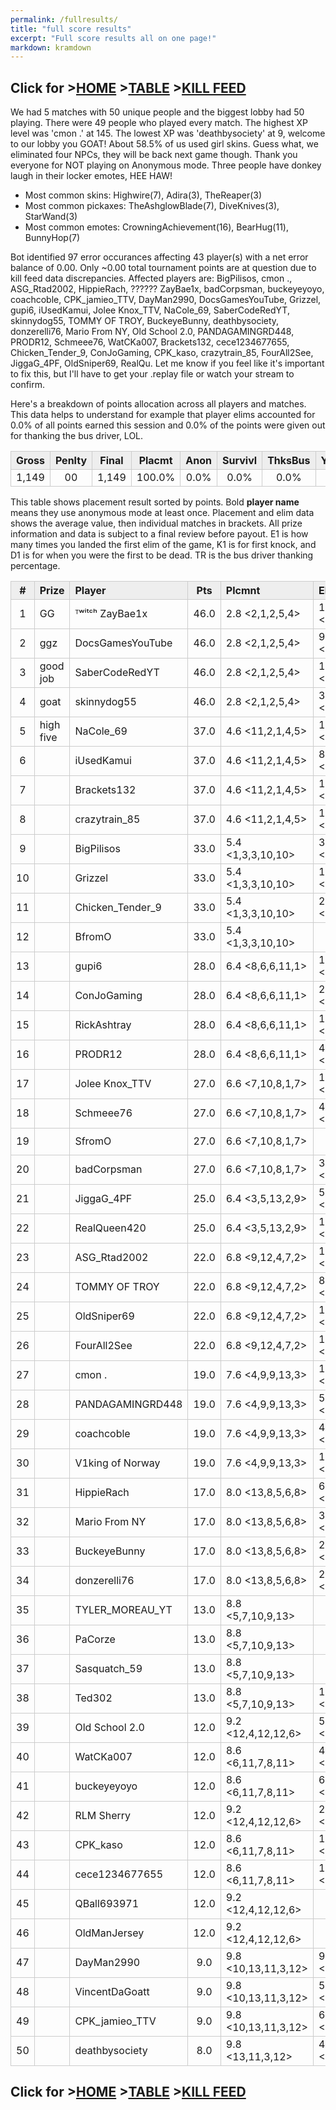 ```yaml
---
permalink: /fullresults/
title: "full score results"
excerpt: "Full score results all on one page!"
markdown: kramdown
---
```

<meta http-equiv="refresh" content="30">

<script>
    var countUpdDate = new Date("Apr 08, 2023 14:04:37").getTime(); // Set the date we're counting down to
    var x = setInterval(function () {
        var timeNow = new Date().getTime(); // Get today's date and time
        var distance = timeNow - countUpdDate; // Find the distance between now and the count down date
        var days = Math.floor(distance / (1000 * 60 * 60 * 24));
        var hours = Math.floor((distance % (1000 * 60 * 60 * 24)) / (1000 * 60 * 60));
        var minutes = Math.floor((distance % (1000 * 60 * 60)) / (1000 * 60));
        var seconds = Math.floor((distance % (1000 * 60)) / 1000);
        var minutesString = minutes.toString();
        var secondsString = seconds.toString();
        if (minutesString.length < 2) {
            minutesString = "0" + minutesString;
        }
        if (secondsString.length < 2) {
            secondsString = "0" + secondsString;
        }
        document.getElementById("countUpTimer").innerHTML = minutesString + ":" + secondsString + " since updt"; // Display the result in the element with id="demo"
        // If the count down is finished, write some text
        if (distance < 0) {
            clearInterval(x);
            document.getElementById("countUpTimer").innerHTML = "EXPIRED";
        }
    }, 1000); // Update the count down every 1000 milliseconds
</script>


<style>
      .tableFixHead {
        overflow-y: auto;
        height: 195px;
      }
      .tableFixHead thead th {
        position: sticky;
        top: 0;
      }
      table {
        border-collapse: collapse;
        width: 100%;
      }
      th,
      td {
        padding: 2px 2x;
        border: 1px solid #ccc;
      }
      th {
        background: #eee;
      }
</style>

<strong><span id="countUpTimer" style="color:red;background-color:white;font-size:add_size"></span></strong>
## Click for >[HOME](https://www.kaso.gg) >[TABLE](https://www.kaso.gg/fullresults) >[KILL FEED](https://www.kaso.gg/killfeed)<br>

We had 5 matches with 50 unique people and the biggest lobby had 50 playing. There were 49 people who played every match. The highest XP level was 'cmon .' at 145. The lowest XP was 'deathbysociety' at 9, welcome to our lobby you GOAT! About 58.5% of us used girl skins. Guess what, we eliminated four NPCs, they will be back next game though. Thank you everyone for NOT playing on Anonymous mode. Three people have donkey laugh in their locker emotes, HEE HAW!

* Most common skins: Highwire(7), Adira(3), TheReaper(3)<br>
* Most common pickaxes: TheAshglowBlade(7), DiveKnives(3), StarWand(3)<br>
* Most common emotes: CrowningAchievement(16), BearHug(11), BunnyHop(7)<br>

Bot identified 97 error occurances affecting 43 player(s) with a net error balance of 0.00. Only ~0.00 total tournament points are at question due to kill feed data discrepancies. Affected players are: BigPilisos, cmon ., ASG_Rtad2002, HippieRach, ?????? ZayBae1x, badCorpsman, buckeyeyoyo, coachcoble, CPK_jamieo_TTV, DayMan2990, DocsGamesYouTube, Grizzel, gupi6, iUsedKamui, Jolee Knox_TTV, NaCole_69, SaberCodeRedYT, skinnydog55, TOMMY OF TROY, BuckeyeBunny, deathbysociety, donzerelli76, Mario From NY, Old School 2.0, PANDAGAMINGRD448, PRODR12, Schmeee76, WatCKa007, Brackets132, cece1234677655, Chicken_Tender_9, ConJoGaming, CPK_kaso, crazytrain_85, FourAll2See, JiggaG_4PF, OldSniper69, RealQu. Let me know if you feel like it's important to fix this, but I'll have to get your .replay file or watch your stream to confirm.

Here's a breakdown of points allocation across all players and matches. This data helps to understand for example that player elims accounted for 0.0% of all points earned this session and 0.0% of the points were given out for thanking the bus driver, LOL.

| Gross  | Penlty | Final  | Placmt | Anon   | Survivl  | ThksBus | YouDed | Elims  | Siphon | NPC    |
| :----: | :----: | :----: | :----: | :----: | :----:   | :----:  | :----: | :----: | :----: | :----: |
|1,149|00|1,149|100.0%|0.0%|0.0%|0.0%|0.0%|0.0%|0.0%|0.0%|

This table shows placement result sorted by points. Bold **player name** means they use anonymous mode at least once. Placement and elim data shows the average value, then individual matches in brackets. All prize information and data is subject to a final review before payout. E1 is how many times you landed the first elim of the game, K1 is for first knock, and D1 is for when you were the first to be dead. TR is the bus driver thanking percentage.


| #      | Prize | Player | Pts    | Plcmnt | Elims | NPCs   | E1     | D1     | K1     | TR     | Lvl    | Skin   | Axe    |
| :----: | :---  | :---   | :----: | :---   | :---  | :----: | :----: | :----: | :----: | :----: | :----: | :----: | :----: |
|1|GG|ᵀʷⁱᵗᶜʰ ZayBae1x|46.0|2.8 <2,1,2,5,4>|18 (3.6) <4,3,4,3,4>|3|0|0|0|60%|71|![](https://media.fortniteapi.io/images/0fee4a45d85a25f4c60dda16c445bea7/transparent.png){:height="35px"}|![](https://media.fortniteapi.io/images/128928a-3e4385b-50c4b4a-4240a82/transparent.png){:height="35px"}|
|2|ggz|DocsGamesYouTube|46.0|2.8 <2,1,2,5,4>|9 (2.3) <2,1,4,2,0>|0|0|0|0|0%|81|![](https://media.fortniteapi.io/images/4bd08e586b3b07c73d4832cd790f2243/transparent.png){:height="35px"}|![](https://media.fortniteapi.io/images/7fd1c6724a7ef0ce987034eef75f35ea/transparent.png){:height="35px"}|
|3|good job|SaberCodeRedYT|46.0|2.8 <2,1,2,5,4>|10 (2.5) <3,3,0,2,2>|0|0|0|0|80%|70|![](https://media.fortniteapi.io/images/a864864540f2dc1b3a8318063e85e910/transparent.png){:height="35px"}|![](https://media.fortniteapi.io/images/2149460bed6da81cbc9a5c8ba2a0e4ff/transparent.png){:height="35px"}|
|4|goat|skinnydog55|46.0|2.8 <2,1,2,5,4>|3 (1.0) <1,1,1,0,0>|2|0|0|0|60%|113|![](https://media.fortniteapi.io/images/5af18a533c2c0abcd49d98a4ae31f33c/transparent.png){:height="35px"}|![](https://media.fortniteapi.io/images/9293e8e2a91396e03e3153b5b0c72f6a/transparent.png){:height="35px"}|
|5|high five|NaCole_69|37.0|4.6 <11,2,1,4,5>|12 (3.0) <0,3,6,1,2>|0|0|0|0|0%|27|![](https://media.fortniteapi.io/images/423e7a34bd19f54333af30130c18394d/transparent.png){:height="35px"}|![](https://media.fortniteapi.io/images/841abef8a00eda5ecf1b596230acccac/transparent.png){:height="35px"}|
|6||iUsedKamui|37.0|4.6 <11,2,1,4,5>|8 (2.7) <0,3,3,0,2>|0|0|0|0|0%|1|![](https://media.fortniteapi.io/images/036f5726a7f7f69d7981bd358362517b/transparent.png){:height="35px"}|![](https://media.fortniteapi.io/images/16927b037fca762c1ccf58a5484f1a0a/transparent.png){:height="35px"}|
|7||Brackets132|37.0|4.6 <11,2,1,4,5>|1 (1.0) <0,0,0,1,0>|0|0|0|0|80%|26|![](https://media.fortniteapi.io/images/b57c9b58faaea1e7bd18095245de42b4/transparent.png){:height="35px"}|![](https://media.fortniteapi.io/images/87813ad11ba0d379fc09ba6e003e8530/transparent.png){:height="35px"}|
|8||crazytrain_85|37.0|4.6 <11,2,1,4,5>|1 (1.0) <0,0,1,0,0>|0|0|0|0|40%|1|![](https://media.fortniteapi.io/images/51272b526ed6ddf82e5ec4795ed5781f/transparent.png){:height="35px"}|![](https://media.fortniteapi.io/images/ce4b8792769f47b5ff0dd627ff32d727/transparent.png){:height="35px"}|
|9||BigPilisos|33.0|5.4 <1,3,3,10,10>|32 (6.4) <11,6,7,1,7>|2|1|0|0|60%|68|![](https://media.fortniteapi.io/images/1d6c273052d69c3dd72cd2520a7475c7/transparent.png){:height="35px"}|![](https://media.fortniteapi.io/images/68b6461baddd6e9c623f292c6ccc940b/transparent.png){:height="35px"}|
|10||Grizzel|33.0|5.4 <1,3,3,10,10>|15 (3.8) <6,4,4,0,1>|1|0|0|0|100%|108|![](https://media.fortniteapi.io/images/d03e1f9-eeda5c0-7c72636-f392e31/transparent.png){:height="35px"}|![](https://media.fortniteapi.io/images/05c48936305179b91613cac98be12beb/transparent.png){:height="35px"}|
|11||Chicken_Tender_9|33.0|5.4 <1,3,3,10,10>|2 (1.0) <1,0,1,0,0>|0|0|0|0|40%|46|![](https://media.fortniteapi.io/images/1d6c273052d69c3dd72cd2520a7475c7/transparent.png){:height="35px"}|![](https://media.fortniteapi.io/images/dbedf6b21a0d50efbb6040b3950ba9aa/transparent.png){:height="35px"}|
|12||BfromO|33.0|5.4 <1,3,3,10,10>||0|0|0|0|60%|44|![](https://media.fortniteapi.io/images/1d6c273052d69c3dd72cd2520a7475c7/transparent.png){:height="35px"}|![](https://media.fortniteapi.io/images/ab0bbe76eb09334bb027f40f3d2d1c48/transparent.png){:height="35px"}|
|13||gupi6|28.0|6.4 <8,6,6,11,1>|10 (2.5) <0,2,2,4,2>|0|0|0|0|80%|19|![](https://media.fortniteapi.io/images/a4ae8f546570a63acd3d87f50d37bdfc/transparent.png){:height="35px"}|![](https://media.fortniteapi.io/images/958bce0b0f72dea23439f889cd91dd97/transparent.png){:height="35px"}|
|14||ConJoGaming|28.0|6.4 <8,6,6,11,1>|2 (1.0) <0,1,0,0,1>|0|0|0|0|20%|22|![](https://media.fortniteapi.io/images/d19f1f88b2f48fc58c061f22c0340184/transparent.png){:height="35px"}|![](https://media.fortniteapi.io/images/2821715ae77ce3a826a547fb21c4cae3/transparent.png){:height="35px"}|
|15||RickAshtray|28.0|6.4 <8,6,6,11,1>|1 (1.0) <0,0,0,1,0>|0|0|0|0|80%|12|![](https://media.fortniteapi.io/images/a7c4ac265dc8782c783abf34bb898810/transparent.png){:height="35px"}|![](https://media.fortniteapi.io/images/8d7b7960776bd3be44711d8b3c7731c6/transparent.png){:height="35px"}|
|16||PRODR12|28.0|6.4 <8,6,6,11,1>|4 (2.0) <0,1,3,0,0>|0|0|0|0|0%|26|![](https://media.fortniteapi.io/images/c33374569550d49e99dc699e5d1747c5/transparent.png){:height="35px"}|![](https://media.fortniteapi.io/images/41c2fdb554da82dacacc1935b55db23e/transparent.png){:height="35px"}|
|17||Jolee Knox_TTV|27.0|6.6 <7,10,8,1,7>|11 (2.2) <2,1,1,6,1>|0|0|0|0|100%|94|![](https://media.fortniteapi.io/images/e4a765e43c88ebb1be3093017ead3cc8/transparent.png){:height="35px"}|![](https://media.fortniteapi.io/images/eb7af48a7d83fc82e305216a9f48f35a/transparent.png){:height="35px"}|
|18||Schmeee76|27.0|6.6 <7,10,8,1,7>|4 (2.0) <0,0,1,3,0>|0|0|0|0|100%|55|![](https://media.fortniteapi.io/images/e9d61c4a4aae593fbac8d72182da83f2/transparent.png){:height="35px"}|![](https://media.fortniteapi.io/images/2149460bed6da81cbc9a5c8ba2a0e4ff/transparent.png){:height="35px"}|
|19||SfromO|27.0|6.6 <7,10,8,1,7>||0|0|0|0|100%|1|![](https://media.fortniteapi.io/images/d8f36a018fe77330bf83edc1967b6e70/transparent.png){:height="35px"}|![](https://media.fortniteapi.io/images/958bce0b0f72dea23439f889cd91dd97/transparent.png){:height="35px"}|
|20||badCorpsman|27.0|6.6 <7,10,8,1,7>|3 (1.0) <1,1,0,1,0>|0|0|0|0|60%|69|![](https://media.fortniteapi.io/images/e9d61c4a4aae593fbac8d72182da83f2/transparent.png){:height="35px"}|![](https://media.fortniteapi.io/images/958bce0b0f72dea23439f889cd91dd97/transparent.png){:height="35px"}|
|21||JiggaG_4PF|25.0|6.4 <3,5,13,2,9>|5 (5.0) <0,0,0,5,0>|0|0|0|0|100%|21|![](https://media.fortniteapi.io/images/b5c05e27736ff99ff547e6a9e847dc6b/transparent.png){:height="35px"}|![](https://media.fortniteapi.io/images/d2e8284-fb06feb-ea3fbe3-c41fd8b/transparent.png){:height="35px"}|
|22||RealQueen420|25.0|6.4 <3,5,13,2,9>|1 (1.0) <0,1,0,0,0>|0|0|0|0|100%|69|![](https://media.fortniteapi.io/images/bf04b0beeb63b21268e99d9df769f51b/transparent.png){:height="35px"}|![](https://media.fortniteapi.io/images/958bce0b0f72dea23439f889cd91dd97/transparent.png){:height="35px"}|
|23||ASG_Rtad2002|22.0|6.8 <9,12,4,7,2>|13 (3.3) <1,1,4,0,7>|0|0|0|0|60%|53|![](https://media.fortniteapi.io/images/40274a4-d5db17a-d975314-a9971a6/transparent.png){:height="35px"}|![](https://media.fortniteapi.io/images/9db7a5d-2dea6ac-8b10889-1c7cbc9/transparent.png){:height="35px"}|
|24||TOMMY OF TROY|22.0|6.8 <9,12,4,7,2>|8 (2.7) <0,1,1,0,6>|0|0|0|0|60%|104|![](https://media.fortniteapi.io/images/a0cf0eb956aa5483a9ae4394d1157ff3/transparent.png){:height="35px"}|![](https://media.fortniteapi.io/images/9561edceab97ff36c46981b561a2aefa/transparent.png){:height="35px"}|
|25||OldSniper69|22.0|6.8 <9,12,4,7,2>|1 (1.0) <0,0,0,0,1>|1|0|0|0|80%|20|![](https://media.fortniteapi.io/images/6ab699ca8456e1092e07ffc2bdb131c7/transparent.png){:height="35px"}|![](https://media.fortniteapi.io/images/2ddccff4a674659187ecd9fa835d070f/transparent.png){:height="35px"}|
|26||FourAll2See|22.0|6.8 <9,12,4,7,2>|1 (1.0) <0,0,1,0,0>|0|0|0|0|0%|93|![](https://media.fortniteapi.io/images/d96579630a4aa5fc9d427fbeec8ab712/transparent.png){:height="35px"}|![](https://media.fortniteapi.io/images/ad89f78a8897ff4c1946557ece747359/transparent.png){:height="35px"}|
|27||cmon .|19.0|7.6 <4,9,9,13,3>|17 (3.4) <3,3,3,1,7>|0|0|0|0|40%|116|![](https://media.fortniteapi.io/images/722dddb-85539a2-d8e9a63-1b298df/transparent.png){:height="35px"}|![](https://media.fortniteapi.io/images/a02b9082525370e9088801261a77c3e1/transparent.png){:height="35px"}|
|28||PANDAGAMINGRD448|19.0|7.6 <4,9,9,13,3>|5 (1.7) <1,3,0,0,1>|0|0|0|0|0%|35|![](https://media.fortniteapi.io/images/88e2c2af9935d02353434d58261a16b2/transparent.png){:height="35px"}|![](https://media.fortniteapi.io/images/be3cdefd79427f64c3b1d4a423812a7f/transparent.png){:height="35px"}|
|29||coachcoble|19.0|7.6 <4,9,9,13,3>|4 (1.3) <1,1,0,2,0>|0|0|0|0|100%|58|![](https://media.fortniteapi.io/images/747cdfbb30a97762f021c17049b67dd0/transparent.png){:height="35px"}|![](https://media.fortniteapi.io/images/ca6cfb9-54bc587-e5c6dce-1b4fc3e/transparent.png){:height="35px"}|
|30||V1king of Norway|19.0|7.6 <4,9,9,13,3>|1 (1.0) <0,1,0,0,0>|0|0|0|0|100%|26|![](https://media.fortniteapi.io/images/a22a0c603d543a60dd37432e09d1205e/transparent.png){:height="35px"}|![](https://media.fortniteapi.io/images/2ddccff4a674659187ecd9fa835d070f/transparent.png){:height="35px"}|
|31||HippieRach|17.0|8.0 <13,8,5,6,8>|6 (1.5) <1,2,1,2,0>|0|0|0|0|100%|53|![](https://media.fortniteapi.io/images/e91f3512574814c859404056cda0ef94/transparent.png){:height="35px"}|![](https://media.fortniteapi.io/images/d2e8284-fb06feb-ea3fbe3-c41fd8b/transparent.png){:height="35px"}|
|32||Mario From NY|17.0|8.0 <13,8,5,6,8>|3 (1.0) <1,1,1,0,0>|0|0|0|0|0%|27|![](https://media.fortniteapi.io/images/142913526bf1b32ba9433bf5de83e010/transparent.png){:height="35px"}|![](https://media.fortniteapi.io/images/05c48936305179b91613cac98be12beb/transparent.png){:height="35px"}|
|33||BuckeyeBunny|17.0|8.0 <13,8,5,6,8>|2 (1.0) <1,1,0,0,0>|0|0|0|0|100%|55|![](https://media.fortniteapi.io/images/473c1f0e7f3c310eae7c3b580609429b/transparent.png){:height="35px"}|![](https://media.fortniteapi.io/images/cbcb9e145a9ae22fdd377bc5af228b8c/transparent.png){:height="35px"}|
|34||donzerelli76|17.0|8.0 <13,8,5,6,8>|2 (1.0) <0,0,1,1,0>|0|0|0|0|0%|26|![](https://media.fortniteapi.io/images/d96579630a4aa5fc9d427fbeec8ab712/transparent.png){:height="35px"}|![](https://media.fortniteapi.io/images/958bce0b0f72dea23439f889cd91dd97/transparent.png){:height="35px"}|
|35||TYLER_MOREAU_YT|13.0|8.8 <5,7,10,9,13>||0|0|0|0|100%|18|![](https://media.fortniteapi.io/images/be81a2b65240ef3bb6fafcad9073d47c/transparent.png){:height="35px"}|![](https://media.fortniteapi.io/images/d2e8284-fb06feb-ea3fbe3-c41fd8b/transparent.png){:height="35px"}|
|36||PaCorze|13.0|8.8 <5,7,10,9,13>||0|0|0|0|40%|50|![](https://media.fortniteapi.io/images/c899284fe528e0d9a5a22772a1e23104/transparent.png){:height="35px"}|![](https://media.fortniteapi.io/images/eb488368dc072c4b4e11f9c7a9dbb08e/transparent.png){:height="35px"}|
|37||Sasquatch_59|13.0|8.8 <5,7,10,9,13>||0|0|0|0|0%|11|![](https://media.fortniteapi.io/images/7958958e3864e594628cc8b160c0d865/transparent.png){:height="35px"}|![](https://media.fortniteapi.io/images/07a1777f2c562ebf6979d3ba3c3f14e7/transparent.png){:height="35px"}|
|38||Ted302|13.0|8.8 <5,7,10,9,13>|1 (1.0) <0,1,0,0,0>|0|0|0|0|100%|86|![](https://media.fortniteapi.io/images/9303938aacd6c7f187768b971c50770b/transparent.png){:height="35px"}|![](https://media.fortniteapi.io/images/958bce0b0f72dea23439f889cd91dd97/transparent.png){:height="35px"}|
|39||Old School 2.0|12.0|9.2 <12,4,12,12,6>|5 (2.5) <0,1,0,0,4>|0|0|0|0|40%|84|![](https://media.fortniteapi.io/images/97cecc17672237f13bfbc5cee17ae18f/transparent.png){:height="35px"}|![](https://media.fortniteapi.io/images/0692194-9c5b386-445cf82-2cb484d/transparent.png){:height="35px"}|
|40||WatCKa007|12.0|8.6 <6,11,7,8,11>|4 (1.3) <1,1,0,2,0>|0|0|0|0|40%|52|![](https://media.fortniteapi.io/images/f62eac592baed20007df92c81ac4b1f1/transparent.png){:height="35px"}|![](https://media.fortniteapi.io/images/3c7bc37b6e335269274991910a5dd2ef/transparent.png){:height="35px"}|
|41||buckeyeyoyo|12.0|8.6 <6,11,7,8,11>|6 (1.5) <1,0,1,3,1>|0|0|0|0|80%|104|![](https://media.fortniteapi.io/images/9ee2208-af767e3-3e46637-4918a3f/transparent.png){:height="35px"}|![](https://media.fortniteapi.io/images/bf781d1-baafaa7-40a5dc8-7bb3923/transparent.png){:height="35px"}|
|42||RLM Sherry|12.0|9.2 <12,4,12,12,6>|2 (1.0) <0,0,0,1,1>|0|0|0|0|100%|16|![](https://media.fortniteapi.io/images/c765c24d97490acabfe948bbac2318bf/transparent.png){:height="35px"}|![](https://media.fortniteapi.io/images/958bce0b0f72dea23439f889cd91dd97/transparent.png){:height="35px"}|
|43||CPK_kaso|12.0|8.6 <6,11,7,8,11>|1 (1.0) <1,0,0,0,0>|2|0|0|0|100%|90|![](https://media.fortniteapi.io/images/c5e91cbd538fb9afe1826e816b363c5a/transparent.png){:height="35px"}|![](https://media.fortniteapi.io/images/eb390e0a1e7ff085ff8c1e7a5a3afa53/transparent.png){:height="35px"}|
|44||cece1234677655|12.0|8.6 <6,11,7,8,11>|1 (1.0) <1,0,0,0,0>|0|0|0|0|0%|14|![](https://media.fortniteapi.io/images/8f989fc3edf875e7f73b6dcdbe1f082d/transparent.png){:height="35px"}|![](https://media.fortniteapi.io/images/7bd11ebf53706ac267b565ed3b1f71e0/transparent.png){:height="35px"}|
|45||QBall693971|12.0|9.2 <12,4,12,12,6>||0|0|0|0|20%|14|![](https://media.fortniteapi.io/images/142913526bf1b32ba9433bf5de83e010/transparent.png){:height="35px"}|![](https://media.fortniteapi.io/images/7c9afa14cbc3d768fe4caabfeed34867/transparent.png){:height="35px"}|
|46||OldManJersey|12.0|9.2 <12,4,12,12,6>||0|0|0|0|0%|56|![](https://media.fortniteapi.io/images/1de0ec7-3d274f7-fc013ae-a66d612/transparent.png){:height="35px"}|![](https://media.fortniteapi.io/images/05c48936305179b91613cac98be12beb/transparent.png){:height="35px"}|
|47||DayMan2990|9.0|9.8 <10,13,11,3,12>|9 (3.0) <2,0,3,4,0>|2|0|1|0|60%|77|![](https://media.fortniteapi.io/images/fec2b771083648220d7597847a86b104/transparent.png){:height="35px"}|![](https://media.fortniteapi.io/images/366532eef1bf2b47e16bf7b1a3ab8b28/transparent.png){:height="35px"}|
|48||VincentDaGoatt|9.0|9.8 <10,13,11,3,12>|5 (2.5) <0,0,0,4,1>|0|0|0|0|100%|82|![](https://media.fortniteapi.io/images/3e6471d-d6d4002-37e2f0d-5694bab/transparent.png){:height="35px"}|![](https://media.fortniteapi.io/images/1470afcef74ebc3e9f96b52fd1320466/transparent.png){:height="35px"}|
|49||CPK_jamieo_TTV|9.0|9.8 <10,13,11,3,12>|6 (2.0) <2,1,0,3,0>|1|0|0|0|100%|58|![](https://media.fortniteapi.io/images/6af5fb0c4127ab98be084d6ec5ed499c/transparent.png){:height="35px"}|![](https://media.fortniteapi.io/images/387bc01-74f3869-f996df6-ed18404/transparent.png){:height="35px"}|
|50||deathbysociety|8.0|9.8 <13,11,3,12>|4 (2.0) <0,2,2,0>|0|0|0|0|25%|5|![](https://media.fortniteapi.io/images/a1dcebb-e269b9e-7bf3812-a9b32b7/transparent.png){:height="35px"}|![](https://media.fortniteapi.io/images/75c6ab1eb8f21f2953a32c0c9e222a49/transparent.png){:height="35px"}|

## Click for >[HOME](https://www.kaso.gg) >[TABLE](https://www.kaso.gg/fullresults) >[KILL FEED](https://www.kaso.gg/killfeed)<br>

